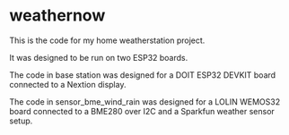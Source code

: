 # weathernow

This is the code for my home weatherstation project.

It was designed to be run on two ESP32 boards.

The code in base station was designed for a DOIT ESP32 DEVKIT board connected to a Nextion display.

The code in sensor_bme_wind_rain was designed for a LOLIN WEMOS32 board connected to a BME280 over I2C and a Sparkfun weather sensor setup.
